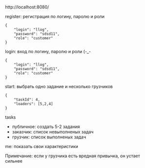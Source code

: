 http://localhost:8080/

register: регистрация по логину, паролю и роли

    {
        "login": "llog",
        "password": "sdsd11",
        "role": "customer"
    }

login: вход по логину, паролю и роли (-_-

    {
        "login": "llog",
        "password": "sdsd11",
        "role": "customer"
    }

start: выбрать одно задание и несколько грузчиков

    {
        "taskId": 4,
        "loaders": [5,2,4]
    }

tasks
- публичное: создать 5-2 задания 
- заказчик: список невыполненых задач
- грузчик: список выполненых задач

me: показать свои характеристики

Примечание: если у грузчика есть вредная привычка, он устает сильнее

